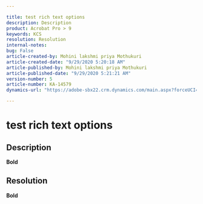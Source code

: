 ```yaml
---

title: test rich text options  
description: Description  
product: Acrobat Pro > 9  
keywords: KCS  
resolution: Resolution  
internal-notes:   
bug: False  
article-created-by: Mohini lakshmi priya Mothukuri  
article-created-date: "9/29/2020 5:20:18 AM"  
article-published-by: Mohini lakshmi priya Mothukuri  
article-published-date: "9/29/2020 5:21:21 AM"  
version-number: 5  
article-number: KA-14579  
dynamics-url: "https://adobe-sbx22.crm.dynamics.com/main.aspx?forceUCI=1&pagetype=entityrecord&etn=knowledgearticle&id=1b652775-1302-eb11-a813-000d3a98f7e7"

---
```


# test rich text options

## Description

**Bold**



## Resolution

**Bold**
